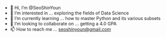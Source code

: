 - 👋 Hi, I’m @SeoShinYoun
- 👀 I’m interested in ... exploring the fields of Data Science 
- 🌱 I’m currently learning ... how to master Python and its various subsets
- 💞️ I’m looking to collaborate on ... getting a 4.0 GPA
- 📫 How to reach me ... seoshinyoun@gmail.com

<!---
SeoShinYoun/SeoShinYoun is a ✨ special ✨ repository because its `README.md` (this file) appears on your GitHub profile.
You can click the Preview link to take a look at your changes.
--->
